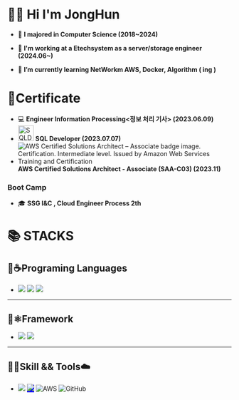 


<!--
**seojonghon/seojonghon** is a ✨ _special_ ✨ repository because its `README.md` (this file) appears on your GitHub profile.

Here are some ideas to get you started:

-->
#  👨‍💻 Hi I'm JongHun
- 🏫 **I majored in Computer Science (2018~2024)**

- 🏢 **I'm working at a Etechsystem as a server/storage engineer (2024.06~)**
  
- 🌱 **I’m currently learning NetWorkm AWS, Docker, Algorithm ( ing )**


# 📜Certificate
- 💻  **Engineer Information Processing<정보 처리 기사> (2023.06.09)** 
-  <img src="https://velog.velcdn.com/images/kimyeji203/post/0455f8cf-57aa-42bf-a683-651048348368/image.png" alt="SQLD 데이터 모델링" width="35" height="35"> **SQL Developer (2023.07.07)**
- ![AWS Certified Solutions Architect – Associate badge image. Certification. Intermediate level. Issued by Amazon Web Services Training and Certification](https://images.credly.com/size/25x25/images/0e284c3f-5164-4b21-8660-0d84737941bc/image.png)  **AWS Certified Solutions Architect - Associate (SAA-C03) (2023.11)**  

### Boot Camp

-  🎓 **SSG I&C , Cloud Engineer Process 2th**
  

<h1>📚 STACKS</div>

**<h2>🐍☕️Programing Languages</h2>**
- <img src="https://img.shields.io/badge/python-3776AB?style=for-the-badge&logo=python&logoColor=white"> <img src="https://img.shields.io/badge/linux-FCC624?style=for-the-badge&logo=linux&logoColor=black"> <img src="https://img.shields.io/badge/html5-E34F26?style=for-the-badge&logo=html5&logoColor=white">
-  ----------

**<h2> 🍃⚛️Framework</h2>**
- <img src="https://img.shields.io/badge/flask-000000?style=for-the-badge&logo=flask&logoColor=white"> <img src="https://img.shields.io/badge/springboot-6DB33F?style=for-the-badge&logo=spring-boot&logoColor=white">

----------
 **<h2>🐳🚢Skill && Tools☁️</h2>**
- <img src="https://img.shields.io/badge/kubernetes-1.26-blue?style=for-the-badge&logo=kubernetes&logoColor=white"> <span style="background-color: blue;"><img src="https://img.shields.io/badge/docker-20.10-blue?style=for-the-badge&logo=docker&logoColor=white"></span> ![AWS](https://img.shields.io/badge/AWS-%23FF9900.svg?style=for-the-badge&logo=amazon-aws&logoColor=white)
![GitHub](https://img.shields.io/badge/github-%23121011.svg?style=for-the-badge&logo=github&logoColor=white)
